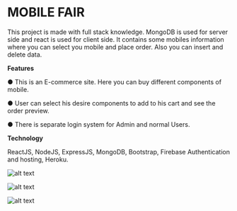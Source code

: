 # MOBILE FAIR

This project is made with full stack knowledge. MongoDB is used for server side and react is used for client side. It contains some mobiles information where you can select you mobile and place order. Also you can insert and delete data.

**Features**

● This is an E-commerce site. Here you can buy different components of mobile.

● User can select his desire components to add to his cart and see the order preview.

● There is separate login system for Admin and normal Users.

**Technology**

ReactJS, NodeJS, ExpressJS, MongoDB, Bootstrap, Firebase Authentication and 
hosting, Heroku.

![alt text](https://i.ibb.co/mchwbL6/mobile3.jpg)

![alt text](https://i.ibb.co/Jq4D2Zs/mobile4.jpg)

![alt text](https://i.ibb.co/kBkbbb0/mobile5.jpg)
